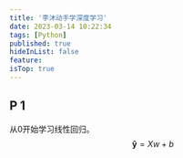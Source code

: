 ```yaml
---
title: '李沐动手学深度学习'
date: 2023-03-14 10:22:34
tags: [Python]
published: true
hideInList: false
feature: 
isTop: true
---
```


## P 1 

从0开始学习线性回归。
$$
\mathbf{\hat{y}}=Xw+b
$$

